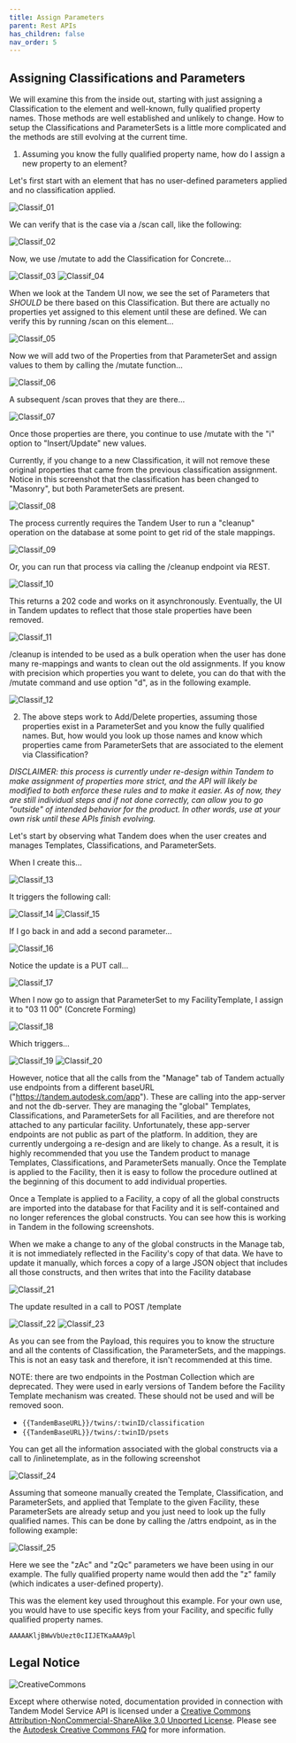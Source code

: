 ```yaml
---
title: Assign Parameters
parent: Rest APIs
has_children: false
nav_order: 5
---
```

## Assigning Classifications and Parameters

We will examine this from the inside out, starting with just assigning a Classification to the element and well-known, fully qualified property names.  Those methods are well established and unlikely to change.  How to setup the Classifications and ParameterSets is a little more complicated and the methods are still evolving at the current time.

1. Assuming you know the fully qualified property name, how do I assign a new property to an element?

Let's first start with an element that has no user-defined parameters applied and no classification applied.

![Classif_01](./img/classif_01.png)

We can verify that is the case via a /scan call, like the following:

![Classif_02](./img/classif_02.png)

Now, we use /mutate to add the Classification for Concrete...

![Classif_03](./img/classif_03.png)
![Classif_04](./img/classif_04.png)

When we look at the Tandem UI now, we see the set of Parameters that *SHOULD* be there based on this Classification.  But there are actually no properties yet assigned to this element until these are defined.  We can verify this by running /scan on this element...

![Classif_05](./img/classif_05.png)

Now we will add two of the Properties from that ParameterSet and assign values to them by calling the /mutate function...

![Classif_06](./img/classif_06.png)

A subsequent /scan proves that they are there...

![Classif_07](./img/classif_07.png)

Once those properties are there, you continue to use /mutate with the "i" option to "Insert/Update" new values.

Currently, if you change to a new Classification, it will not remove these original properties that came from the previous classification assignment.  Notice in this screenshot that the classification has been changed to "Masonry", but both ParameterSets are present.

![Classif_08](./img/classif_08.png)

The process currently requires the Tandem User to run a "cleanup" operation on the database at some point to get rid of the stale mappings.

![Classif_09](./img/classif_09.png)

Or, you can run that process via calling the /cleanup endpoint via REST.

![Classif_10](./img/classif_10.png)

This returns a 202 code and works on it asynchronously.  Eventually, the UI in Tandem updates to reflect that those stale properties have been removed.

![Classif_11](./img/classif_11.png)

/cleanup is intended to be used as a bulk operation when the user has done many re-mappings and wants to clean out the old assignments.  If you know with precision which properties you want to delete, you can do that with the /mutate command and use option "d", as in the following example.

![Classif_12](./img/classif_12.png)

2. The above steps work to Add/Delete properties, assuming those properties exist in a ParameterSet and you know the fully qualified names.  But, how would you look up those names and know which properties came from ParameterSets that are associated to the element via Classification?

_DISCLAIMER:  this process is currently under re-design within Tandem to make assignment of properties more strict, and the API will likely be modified to both enforce these rules and to make it easier.  As of now, they are still individual steps and if not done correctly, can allow you to go "outside" of intended behavior for the product.  In other words, use at your own risk until these APIs finish evolving._

Let's start by observing what Tandem does when the user creates and manages Templates, Classifications, and ParameterSets.

When I create this...

![Classif_13](./img/classif_13.png)

It triggers the following call:

![Classif_14](./img/classif_14.png)
![Classif_15](./img/classif_15.png)

If I go back in and add a second parameter...

![Classif_16](./img/classif_16.png)

Notice the update is a PUT call...

![Classif_17](./img/classif_17.png)

When I now go to assign that ParameterSet to my FacilityTemplate, I assign it to "03 11 00" (Concrete Forming)

![Classif_18](./img/classif_18.png)

Which triggers...

![Classif_19](./img/classif_19.png)
![Classif_20](./img/classif_20.png)

However, notice that all the calls from the "Manage" tab of Tandem actually use endpoints from a different baseURL ("https://tandem.autodesk.com/app").  These are calling into the app-server and not the db-server.  They are managing the "global" Templates, Classifications, and ParameterSets for all Facilities, and are therefore not attached to any particular facility.  Unfortunately, these app-server endpoints are not public as part of the platform.  In addition, they are currently undergoing a re-design and are likely to change.  As a result, it is highly recommended that you use the Tandem product to manage Templates, Classifications, and ParameterSets manually.  Once the Template is applied to the Facility, then it is easy to follow the procedure outlined at the beginning of this document to add individual properties.

Once a Template is applied to a Facility, a copy of all the global constructs are imported into the database for that Facility and it is self-contained and no longer references the global constructs.  You can see how this is working in Tandem in the following screenshots.

When we make a change to any of the global constructs in the Manage tab, it is not immediately reflected in the Facility's copy of that data.  We have to update it manually, which forces a copy of a large JSON object that includes all those constructs, and then writes that into the Facility database

![Classif_21](./img/classif_21.png)

The update resulted in a call to POST /template

![Classif_22](./img/classif_22.png)
![Classif_23](./img/classif_23.png)

As you can see from the Payload, this requires you to know the structure and all the contents of Classification, the ParameterSets, and the mappings.  This is not an easy task and therefore, it isn't recommended at this time.

NOTE: there are two endpoints in the Postman Collection which are deprecated.  They were used in early versions of Tandem before the Facility Template mechanism was created.  These should not be used and will be removed soon.
- `{{TandemBaseURL}}/twins/:twinID/classification`  
- `{{TandemBaseURL}}/twins/:twinID/psets`  

You can get all the information associated with the global constructs via a call to /inlinetemplate, as in the following screenshot

![Classif_24](./img/classif_24.png)

Assuming that someone manually created the Template, Classification, and ParameterSets, and applied that Template to the given Facility, these ParameterSets are already setup and you just need to look up the fully qualified names. This can be done by calling the /attrs endpoint, as in the following example:

![Classif_25](./img/classif_25.png)

Here we see the "zAc" and "zQc" parameters we have been using in our example.  The fully qualified property name would then add the "z" family (which indicates a user-defined property).




This was the element key used throughout this example.  For your own use, you would have to use specific keys from your Facility, and specific fully qualified property names.

`AAAAAKljBWwVbUezt0cIIJETKaAAA9pl`


## Legal Notice

![CreativeCommons](./img/CreativeCommons.png)

Except where otherwise noted, documentation provided in connection with Tandem Model Service API is licensed under a [Creative Commons Attribution-NonCommercial-ShareAlike 3.0 Unported License](https://creativecommons.org/licenses/by-nc-sa/3.0/). Please see the [Autodesk Creative Commons FAQ](https://knowledge.autodesk.com/customer-service/share-the-knowledge) for more information.
